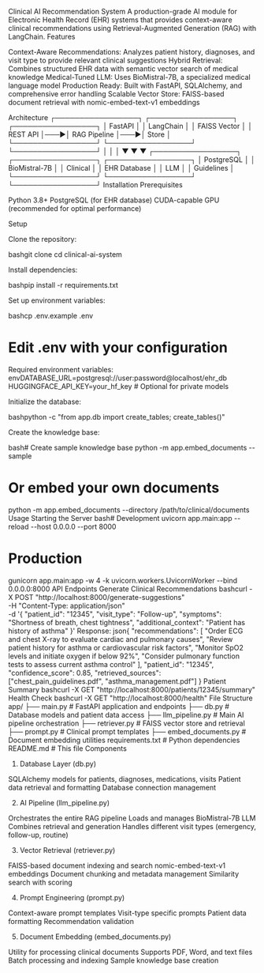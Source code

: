 Clinical AI Recommendation System
A production-grade AI module for Electronic Health Record (EHR) systems that provides context-aware clinical recommendations using Retrieval-Augmented Generation (RAG) with LangChain.
Features

Context-Aware Recommendations: Analyzes patient history, diagnoses, and visit type to provide relevant clinical suggestions
Hybrid Retrieval: Combines structured EHR data with semantic vector search of medical knowledge
Medical-Tuned LLM: Uses BioMistral-7B, a specialized medical language model
Production Ready: Built with FastAPI, SQLAlchemy, and comprehensive error handling
Scalable Vector Store: FAISS-based document retrieval with nomic-embed-text-v1 embeddings

Architecture
┌─────────────────┐    ┌─────────────────┐    ┌─────────────────┐
│   FastAPI       │    │   LangChain     │    │   FAISS Vector │
│   REST API      │───▶│   RAG Pipeline  │───▶│   Store         │
└─────────────────┘    └─────────────────┘    └─────────────────┘
         │                        │                        │
         ▼                        ▼                        ▼
┌─────────────────┐    ┌─────────────────┐    ┌─────────────────┐
│   PostgreSQL    │    │   BioMistral-7B │    │   Clinical      │
│   EHR Database  │    │   LLM           │    │   Guidelines    │
└─────────────────┘    └─────────────────┘    └─────────────────┘
Installation
Prerequisites

Python 3.8+
PostgreSQL (for EHR database)
CUDA-capable GPU (recommended for optimal performance)

Setup

Clone the repository:

bashgit clone <repository-url>
cd clinical-ai-system

Install dependencies:

bashpip install -r requirements.txt

Set up environment variables:

bashcp .env.example .env
# Edit .env with your configuration
Required environment variables:
envDATABASE_URL=postgresql://user:password@localhost/ehr_db
HUGGINGFACE_API_KEY=your_hf_key  # Optional for private models

Initialize the database:

bashpython -c "from app.db import create_tables; create_tables()"

Create the knowledge base:

bash# Create sample knowledge base
python -m app.embed_documents --sample

# Or embed your own documents
python -m app.embed_documents --directory /path/to/clinical/documents
Usage
Starting the Server
bash# Development
uvicorn app.main:app --reload --host 0.0.0.0 --port 8000

# Production
gunicorn app.main:app -w 4 -k uvicorn.workers.UvicornWorker --bind 0.0.0.0:8000
API Endpoints
Generate Clinical Recommendations
bashcurl -X POST "http://localhost:8000/generate-suggestions" \
  -H "Content-Type: application/json" \
  -d '{
    "patient_id": "12345",
    "visit_type": "Follow-up",
    "symptoms": "Shortness of breath, chest tightness",
    "additional_context": "Patient has history of asthma"
  }'
Response:
json{
  "recommendations": [
    "Order ECG and chest X-ray to evaluate cardiac and pulmonary causes",
    "Review patient history for asthma or cardiovascular risk factors",
    "Monitor SpO2 levels and initiate oxygen if below 92%",
    "Consider pulmonary function tests to assess current asthma control"
  ],
  "patient_id": "12345",
  "confidence_score": 0.85,
  "retrieved_sources": ["chest_pain_guidelines.pdf", "asthma_management.pdf"]
}
Patient Summary
bashcurl -X GET "http://localhost:8000/patients/12345/summary"
Health Check
bashcurl -X GET "http://localhost:8000/health"
File Structure
app/
├── main.py              # FastAPI application and endpoints
├── db.py                # Database models and patient data access
├── llm_pipeline.py      # Main AI pipeline orchestration
├── retriever.py         # FAISS vector store and retrieval
├── prompt.py            # Clinical prompt templates
├── embed_documents.py   # Document embedding utilities
requirements.txt         # Python dependencies
README.md               # This file
Components
1. Database Layer (db.py)

SQLAlchemy models for patients, diagnoses, medications, visits
Patient data retrieval and formatting
Database connection management

2. AI Pipeline (llm_pipeline.py)

Orchestrates the entire RAG pipeline
Loads and manages BioMistral-7B LLM
Combines retrieval and generation
Handles different visit types (emergency, follow-up, routine)

3. Vector Retrieval (retriever.py)

FAISS-based document indexing and search
nomic-embed-text-v1 embeddings
Document chunking and metadata management
Similarity search with scoring

4. Prompt Engineering (prompt.py)

Context-aware prompt templates
Visit-type specific prompts
Patient data formatting
Recommendation validation

5. Document Embedding (embed_documents.py)

Utility for processing clinical documents
Supports PDF, Word, and text files
Batch processing and indexing
Sample knowledge base creation